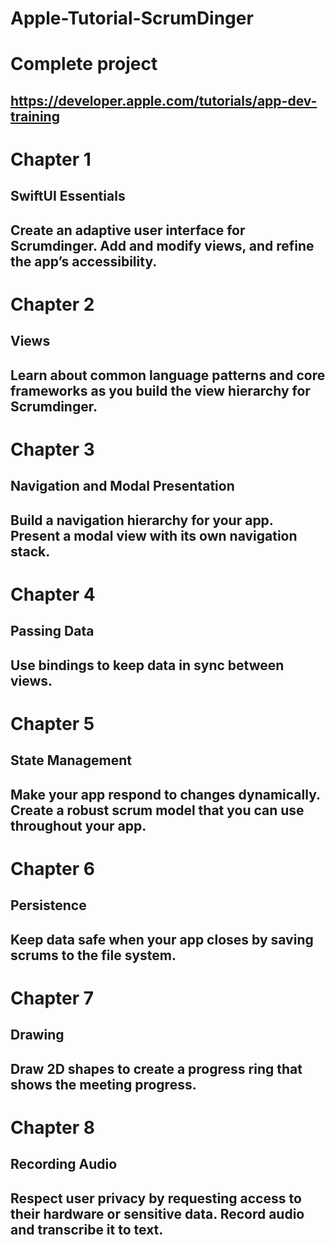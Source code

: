 # Apple-Tutorial-ScrumDinger

# Complete project
## https://developer.apple.com/tutorials/app-dev-training

# Chapter 1
## SwiftUI Essentials
## Create an adaptive user interface for Scrumdinger. Add and modify views, and refine the app’s accessibility.


# Chapter 2
## Views
## Learn about common language patterns and core frameworks as you build the view hierarchy for Scrumdinger.

# Chapter 3
## Navigation and Modal Presentation
## Build a navigation hierarchy for your app. Present a modal view with its own navigation stack.

# Chapter 4
## Passing Data
## Use bindings to keep data in sync between views.

# Chapter 5
## State Management
## Make your app respond to changes dynamically. Create a robust scrum model that you can use throughout your app.

# Chapter 6
## Persistence
## Keep data safe when your app closes by saving scrums to the file system.

# Chapter 7
## Drawing
## Draw 2D shapes to create a progress ring that shows the meeting progress.

# Chapter 8
## Recording Audio
## Respect user privacy by requesting access to their hardware or sensitive data. Record audio and transcribe it to text.
